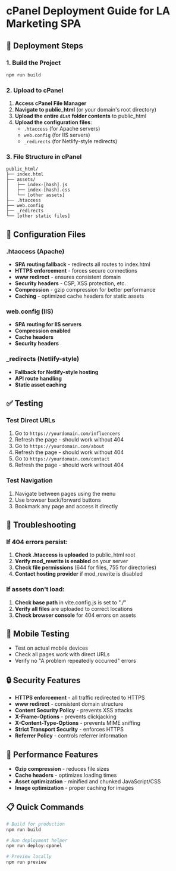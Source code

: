 # cPanel Deployment Guide for LA Marketing SPA

## 🚀 Deployment Steps

### 1. Build the Project
```bash
npm run build
```

### 2. Upload to cPanel
1. **Access cPanel File Manager**
2. **Navigate to public_html** (or your domain's root directory)
3. **Upload the entire `dist` folder contents** to public_html
4. **Upload the configuration files**:
   - `.htaccess` (for Apache servers)
   - `web.config` (for IIS servers)
   - `_redirects` (for Netlify-style redirects)

### 3. File Structure in cPanel
```
public_html/
├── index.html
├── assets/
│   ├── index-[hash].js
│   ├── index-[hash].css
│   └── [other assets]
├── .htaccess
├── web.config
├── _redirects
└── [other static files]
```

## 🔧 Configuration Files

### .htaccess (Apache)
- **SPA routing fallback** - redirects all routes to index.html
- **HTTPS enforcement** - forces secure connections
- **www redirect** - ensures consistent domain
- **Security headers** - CSP, XSS protection, etc.
- **Compression** - gzip compression for better performance
- **Caching** - optimized cache headers for static assets

### web.config (IIS)
- **SPA routing for IIS servers**
- **Compression enabled**
- **Cache headers**
- **Security headers**

### _redirects (Netlify-style)
- **Fallback for Netlify-style hosting**
- **API route handling**
- **Static asset caching**

## ✅ Testing

### Test Direct URLs
1. Go to `https://yourdomain.com/influencers`
2. Refresh the page - should work without 404
3. Go to `https://yourdomain.com/about`
4. Refresh the page - should work without 404
5. Go to `https://yourdomain.com/contact`
6. Refresh the page - should work without 404

### Test Navigation
1. Navigate between pages using the menu
2. Use browser back/forward buttons
3. Bookmark any page and access it directly

## 🐛 Troubleshooting

### If 404 errors persist:
1. **Check .htaccess is uploaded** to public_html root
2. **Verify mod_rewrite is enabled** on your server
3. **Check file permissions** (644 for files, 755 for directories)
4. **Contact hosting provider** if mod_rewrite is disabled

### If assets don't load:
1. **Check base path** in vite.config.js is set to "./"
2. **Verify all files** are uploaded to correct locations
3. **Check browser console** for 404 errors on assets

## 📱 Mobile Testing
- Test on actual mobile devices
- Check all pages work with direct URLs
- Verify no "A problem repeatedly occurred" errors

## 🔒 Security Features
- **HTTPS enforcement** - all traffic redirected to HTTPS
- **www redirect** - consistent domain structure
- **Content Security Policy** - prevents XSS attacks
- **X-Frame-Options** - prevents clickjacking
- **X-Content-Type-Options** - prevents MIME sniffing
- **Strict Transport Security** - enforces HTTPS
- **Referrer Policy** - controls referrer information

## 🚀 Performance Features
- **Gzip compression** - reduces file sizes
- **Cache headers** - optimizes loading times
- **Asset optimization** - minified and chunked JavaScript/CSS
- **Image optimization** - proper caching for images

## 📋 Quick Commands
```bash
# Build for production
npm run build

# Run deployment helper
npm run deploy:cpanel

# Preview locally
npm run preview
```
